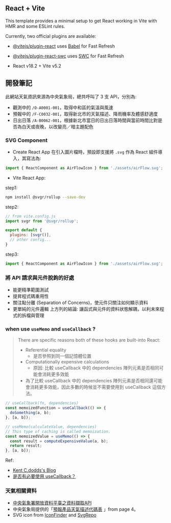 ## React + Vite

This template provides a minimal setup to get React working in Vite with HMR and some ESLint rules.

Currently, two official plugins are available:

- [@vitejs/plugin-react](https://github.com/vitejs/vite-plugin-react/blob/main/packages/plugin-react/README.md) uses [Babel](https://babeljs.io/) for Fast Refresh
- [@vitejs/plugin-react-swc](https://github.com/vitejs/vite-plugin-react-swc) uses [SWC](https://swc.rs/) for Fast Refresh

- React v18.2 + Vite v5.2

## 開發筆記

此網站天氣資訊來源為中央氣象局，總共呼叫了 3 支 API，分別為:
- 觀測中的 `/O-A0001-001`，取得中和區的氣溫與風速
- 預報中的 `/F-C0032-001`，取得新北市的天氣描述、降雨機率及體感舒適度
- 日出日落 `/A-B0062-001`，根據新北市當日的日出日落時間與當前時間比對是否為白天或夜晚，以改變亮／暗主題配色

### SVG Component

- Create React App 在引入圖片檔時，預設即支援將 `.svg` 作為 React 組件導入，其寫法為:
``` javascript
import { ReactComponent as AirFlowIcon } from './assets/airFlow.svg';
```
- Vite React App:

step1:
``` bash
npm install @svgr/rollup --save-dev
```
step2:
``` js
// from vite.config.js
import svgr from '@svgr/rollup';

export default {
  plugins: [svgr()],
  // other config...
}
```
step3:
``` js
import { ReactComponent as AirFlowIcon } from './assets/airFlow.svg';
```

### 將 API 請求與元件脫鉤的好處
- 能更精準範圍測試
- 提昇程式碼重用性
- 關注點分離 (Separation of Concerns)，使元件只關注如何顯示資料
- 更單純的元件邏輯
上方列的結論: 讓函式與元件的資料狀態解耦，以利未來程式的拆檔與管理

### when use `useMemo` and `useCallback` ?
> There are specific reasons both of these hooks are built-into React:
> - Referential equality
>   - 是否參照到同一個記憶體位置
> - Computationally expensive calculations
>   - 原因: 比較 useCallback 中的 dependencies 陣列元素是否相同可能會消耗更多效能
> - 為了比較 useCallback 中的 dependencies 陣列元素是否相同還可能會消耗更多效能，因此多數的時候並不需要使用到 useCallback 這個方法。

``` javascript
// useCallback(fn, dependencies)
const memoizedFunction = useCallback(() => {
  doSomething(a, b);
}, [a, b]);

// useMemo(calculateValue, dependencies)
// This type of caching is called memoization.
const memoizedValue = useMemo(() => {
  const result = computeExpensiveValue(a, b);
  return result;
}, [a, b]);
```

Ref:
- [Kent C.dodds's Blog](https://kentcdodds.com/blog/usememo-and-usecallback#so-when-should-i-usememo-and-usecallback)
- [是否有必要使用 useCallback？](https://pjchender.dev/react-bootcamp/docs/book/ch5/5-8#%E6%98%AF%E5%90%A6%E6%9C%89%E5%BF%85%E8%A6%81%E4%BD%BF%E7%94%A8-usecallback%EF%BC%9F)

### 天氣相關資料
- [中央氣象署開放資料平臺之資料擷取API](https://opendata.cwa.gov.tw/dist/opendata-swagger.html)
- 中央氣象局提供的「[預報產品天氣描述代碼表](https://opendata.cwa.gov.tw/opendatadoc/MFC/D0047.pdf) 」from page 4。
- SVG icon from [IconFinder](https://www.iconfinder.com/iconsets/the-weather-is-nice-today) and [SvgRepo](https://www.svgrepo.com/)